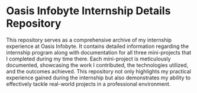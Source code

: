 # Oasis Infobyte Internship Details Repository

This repository serves as a comprehensive archive of my internship experience at Oasis Infobyte. It contains detailed information regarding the internship program along with documentation for all three mini-projects that I completed during my time there. Each mini-project is meticulously documented, showcasing the work I contributed, the technologies utilized, and the outcomes achieved. This repository not only highlights my practical experience gained during the internship but also demonstrates my ability to effectively tackle real-world projects in a professional environment.
